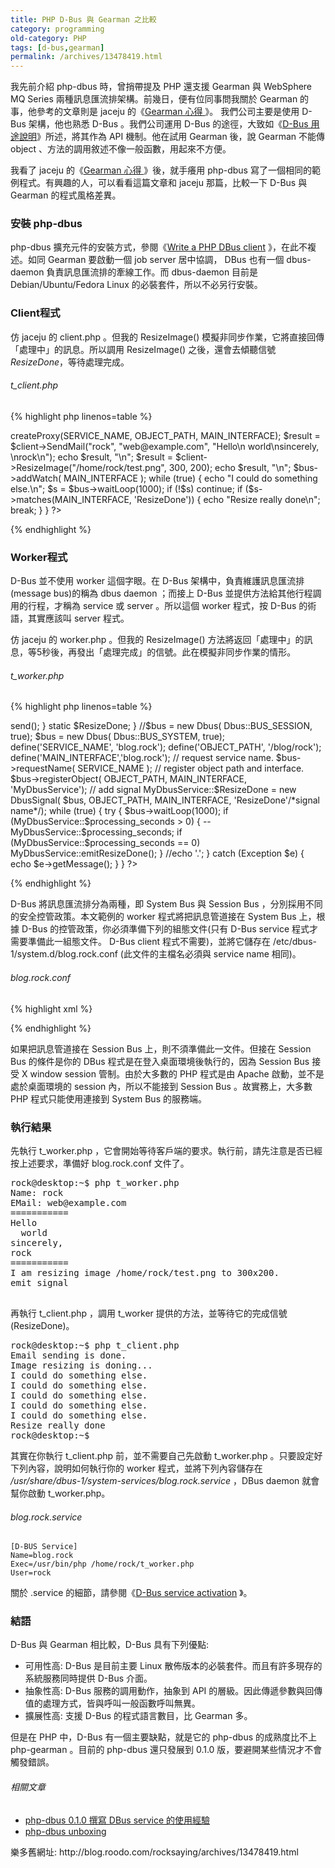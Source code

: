 ```yaml
---
title: PHP D-Bus 與 Gearman 之比較
category: programming
old-category: PHP
tags: [d-bus,gearman]
permalink: /archives/13478419.html
---
```


我先前介紹 php-dbus 時，曾捎帶提及 PHP 還支援 Gearman 與 WebSphere MQ Series 兩種訊息匯流排架構。前幾日，便有位同事問我關於 Gearman 的事，他參考的文章則是 jaceju 的《<a href="http://www.jaceju.net/blog/?p=1211">Gearman 心得 </a>》。
我們公司主要是使用 D-Bus 架構，他也熟悉 D-Bus 。我們公司運用 D-Bus 的途徑，大致如《<a href="{{ site.baseurl }}/archives/12988053.html">D-Bus 用途說明</a>》所述，將其作為 API 機制。他在試用 Gearman 後，說 Gearman 不能傳 object 、方法的調用敘述不像一般函數，用起來不方便。

我看了 jaceju 的《<a href="http://www.jaceju.net/blog/?p=1211">Gearman 心得 </a>》後，就手癢用 php-dbus 寫了一個相同的範例程式。有興趣的人，可以看看這篇文章和 jaceju 那篇，比較一下 D-Bus 與 Gearman 的程式風格差異。

<!--more-->

### 安裝 php-dbus

php-dbus 擴充元件的安裝方式，參閱《<a href="{{ site.baseurl }}/archives/12193781.html">Write a PHP DBus client</a> 》，在此不複述。如同 Gearman 要啟動一個 job server 居中協調， DBus 也有一個 dbus-daemon 負責訊息匯流排的牽線工作。而 dbus-daemon 目前是 Debian/Ubuntu/Fedora Linux 的必裝套件，所以不必另行安裝。

### Client程式

仿 jaceju 的 client.php 。但我的 ResizeImage() 模擬非同步作業，它將直接回傳「處理中」的訊息。所以調用 ResizeImage() 之後，還會去傾聽信號 <dfn>ResizeDone</dfn>，等待處理完成。

###### t_client.php

{% highlight php linenos=table %}
<?php
//t_client.php
define('SERVICE_NAME', 'blog.rock');
define('OBJECT_PATH',  '/blog/rock');
define('MAIN_INTERFACE','blog.rock');

//$bus = new Dbus( Dbus::BUS_SESSION );
$bus = new Dbus( Dbus::BUS_SYSTEM );

$client = $bus->createProxy(SERVICE_NAME, OBJECT_PATH, MAIN_INTERFACE);

$result = $client->SendMail("rock", "web@example.com",
    "Hello\n  world\nsincerely, \nrock\n");
echo $result, "\n";

$result = $client->ResizeImage("/home/rock/test.png", 300, 200);
echo $result, "\n";

$bus->addWatch( MAIN_INTERFACE );
while (true) {
    echo "I could do something else.\n";
    $s = $bus->waitLoop(1000);
    if (!$s)
        continue;
    if ($s->matches(MAIN_INTERFACE, 'ResizeDone')) {
        echo "Resize really done\n";
        break;
    }
}
?>
{% endhighlight %}

### Worker程式

D-Bus 並不使用 worker 這個字眼。在 D-Bus 架構中，負責維護訊息匯流排(message bus)的稱為 dbus daemon ；而接上 D-Bus 並提供方法給其他行程調用的行程，才稱為 service 或 server 。所以這個 worker 程式，按 D-Bus 的術語，其實應該叫 server 程式。

仿 jaceju 的 worker.php 。但我的 ResizeImage() 方法將返回「處理中」的訊息，等5秒後，再發出「處理完成」的信號。此在模擬非同步作業的情形。

###### t_worker.php

{% highlight php linenos=table %}
<?php
// t_worker.php
class MyDbusService {
    static function SendMail($name, $email, $message) {
        echo "Name: $name\n";
        echo "EMail: $email\n";
        echo "===========\n";
        echo $message;
        echo "===========\n";
        return "Email sending is done.";
    }

    static $processing_seconds = 0;
    static function ResizeImage($filepath, $width, $height) {
        self::$processing_seconds = 5; //模擬處理時間
        echo "I am resizing image $filepath to ${width}x${height}.\n";
        return "Image resizing is doning...";
    }

    static function emitResizeDone() {
        echo "emit signal\n";
        self::$ResizeDone->send();
    }

    static $ResizeDone;
}

//$bus = new Dbus( Dbus::BUS_SESSION, true);
$bus = new Dbus( Dbus::BUS_SYSTEM, true);

define('SERVICE_NAME', 'blog.rock');
define('OBJECT_PATH',  '/blog/rock');
define('MAIN_INTERFACE','blog.rock');

// request service name.
$bus->requestName( SERVICE_NAME );

// register object path and interface.
$bus->registerObject( OBJECT_PATH, MAIN_INTERFACE, 'MyDbusService');

// add signal
MyDbusService::$ResizeDone = new DbusSignal(
    $bus, OBJECT_PATH, MAIN_INTERFACE, 'ResizeDone'/*signal name*/);

while (true) {
    try {
        $bus->waitLoop(1000);
        if (MyDbusService::$processing_seconds > 0) {
            --MyDbusService::$processing_seconds;
            if (MyDbusService::$processing_seconds == 0)
                MyDbusService::emitResizeDone();
        }
        //echo '.';
    }
    catch (Exception $e) {
        echo $e->getMessage();
    }
}
?>
{% endhighlight %}

D-Bus 將訊息匯流排分為兩種，即 System Bus 與 Session Bus ，分別採用不同的安全控管政策。本文範例的 worker 程式將把訊息管道接在 System Bus 上，根據 D-Bus 的控管政策，你必須準備下列的組態文件(<span class="Onote">只有 D-Bus service 程式才需要準備此一組態文件。 D-Bus client 程式不需要</span>)，並將它儲存在 /etc/dbus-1/system.d/blog.rock.conf (<span class="Onote">此文件的主檔名必須與 service name 相同</span>)。

###### blog.rock.conf

{% highlight xml %}
<!DOCTYPE busconfig PUBLIC
 "-//freedesktop//DTD D-BUS Bus Configuration 1.0//EN"
 "http://www.freedesktop.org/standards/dbus/1.0/busconfig.dtd">
<busconfig>
  <!-- Only rock can own the service -->
  <policy user="rock">
    <allow own="blog.rock"/>
  </policy>

  <!-- Allow anyone to invoke methods (further constrained by
       PolicyKit privileges -->
  <policy context="default">
    <allow send_destination="blog.rock"
           send_interface="blog.rock"/>
  </policy>

</busconfig>
{% endhighlight %}

如果把訊息管道接在 Session Bus 上，則不須準備此一文件。但接在 Session Bus 的條件是你的 DBus 程式是在登入桌面環境後執行的，因為 Session Bus 接受 X window session 管制。由於大多數的 PHP 程式是由 Apache 啟動，並不是處於桌面環境的 session 內，所以不能接到 Session Bus 。故實務上，大多數 PHP 程式只能使用連接到 System Bus 的服務端。

### 執行結果

先執行 t_worker.php ，它會開始等待客戶端的要求。執行前，請先注意是否已經按上述要求，準備好 blog.rock.conf 文件了。

<pre class="language-term">
rock@desktop:~$ php t_worker.php
Name: rock
EMail: web@example.com
===========
Hello
  world
sincerely,
rock
===========
I am resizing image /home/rock/test.png to 300x200.
emit signal

</pre>


再執行 t_client.php ，調用 t_worker 提供的方法，並等待它的完成信號(ResizeDone)。

<pre class="language-term">
rock@desktop:~$ php t_client.php
Email sending is done.
Image resizing is doning...
I could do something else.
I could do something else.
I could do something else.
I could do something else.
I could do something else.
Resize really done
rock@desktop:~$
</pre>


其實在你執行 t_client.php 前，並不需要自己先啟動 t_worker.php 。只要設定好下列內容，說明如何執行你的 worker 程式，並將下列內容儲存在 <dfn>/usr/share/dbus-1/system-services/blog.rock.service</dfn> ，DBus daemon 就會幫你啟動 t_worker.php。

###### blog.rock.service

```text
[D-BUS Service]
Name=blog.rock
Exec=/usr/bin/php /home/rock/t_worker.php
User=rock
```

關於 .service 的細節，請參閱《<a href="{{ site.baseurl }}/archives/12318427.html">D-Bus service activation</a> 》。

### 結語

D-Bus 與 Gearman 相比較，D-Bus 具有下列優點:

* 可用性高: D-Bus 是目前主要 Linux 散佈版本的必裝套件。而且有許多現存的系統服務同時提供 D-Bus 介面。
* 抽象性高: D-Bus 服務的調用動作，抽象到 API 的層級。因此傳遞參數與回傳值的處理方式，皆與呼叫一般函數呼叫無異。
* 擴展性高: 支援 D-Bus 的程式語言數目，比 Gearman 多。

但是在 PHP 中，D-Bus 有一個主要缺點，就是它的 php-dbus 的成熟度比不上 php-gearman 。目前的 php-dbus 還只發展到 0.1.0 版，要避開某些情況才不會觸發錯誤。

###### 相關文章

* <a href="{{ site.baseurl }}/archives/13799073.html">php-dbus 0.1.0 撰寫 DBus service 的使用經驗</a>
* <a href="{{ site.baseurl }}/archives/16404035.html">php-dbus unboxing</a>

<div class="note">樂多舊網址: http://blog.roodo.com/rocksaying/archives/13478419.html</div>